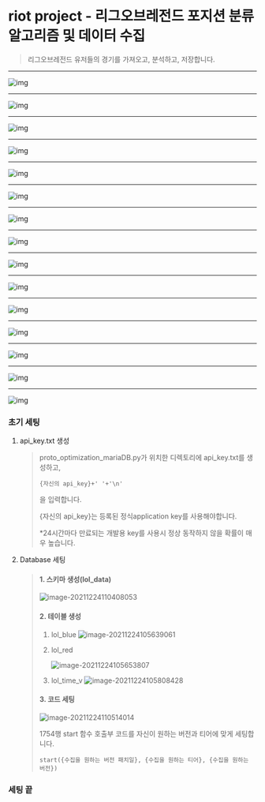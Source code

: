 # riot project - 리그오브레전드 포지션 분류 알고리즘 및 데이터 수집

> 리그오브레전드 유저들의 경기를 가져오고, 분석하고, 저장합니다.

---

![img](./resources/images/001.png)

---

![img](./resources/images/002.png)

---

![img](./resources/images/003.png)

---

![img](./resources/images/004.png)





---

![img](./resources/images/005.png)

---

![img](./resources/images/006.png)





---

![img](./resources/images/007.png)

---

![img](./resources/images/008.png)

---

![img](./resources/images/009.png)





---

![img](./resources/images/010.png)

---

![img](./resources/images/011.png)

---

![img](./resources/images/012.png)

---

![img](./resources/images/013.png)

---

![img](./resources/images/014.png)

---

![img](./resources/images/015.png)





### 



### 초기 세팅

1. api_key.txt 생성

   > proto_optimization_mariaDB.py가 위치한 디렉토리에 api_key.txt를 생성하고,
   >
   > ```
   > {자신의 api_key}+' '+'\n'
   > ```
   >
   > 을 입력합니다.
   >
   > 
   >
   > {자신의 api_key}는 등록된 정식application key를 사용해야합니다. 
   >
   > *24시간마다 만료되는 개발용 key를 사용시 정상 동작하지 않을 확률이 매우 높습니다.

2. Database 세팅

   > #### 1. 스키마 생성(lol_data)
   >
   > ![image-20211224110408053](./readMeImg/image-20211224110408053.png)
   >
   > 
   >
   > #### 2. 테이블 생성
   >
   > 1. lol_blue
   >    ![image-20211224105639061](./readMeImg/image-20211224105639061.png)
   >
   > 2. lol_red
   >
   >    ![image-20211224105653807](./readMeImg/image-20211224105653807.png)
   >
   > 3. lol_time_v
   >    ![image-20211224105808428](./readMeImg/image-20211224105808428.png)
   >
   > #### 3. 코드 세팅
   >
   > ![image-20211224110514014](./readMeImg/image-20211224110514014.png)
   >
   > 1754행 start 함수 호출부 코드를 자신이 원하는 버전과 티어에 맞게 세팅합니다.
   >
   > ```
   > start({수집을 원하는 버전 패치일}, {수집을 원하는 티어}, {수집을 원하는 버전})
   > ```
   >
   > 

### 																												세팅 끝	

